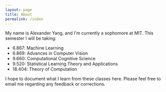 ```yaml
---
layout: page
title: About
permalink: /index
---
```


My name is Alexander Yang, and I'm currently a sophomore at MIT. This semester I will be taking:

<ul>
  <li>6.867: Machine Learning</li>
  <li>6.869: Advances in Computer Vision</li>
  <li>9.660: Computational Cognitive Science</li>
  <li>9.520: Statistical Learning Theory and Applications</li>
  <li>18.404: Theory of Computation</li>
</ul>

I hope to document what I learn from these classes here. Please feel free to email me regarding any feedback or corrections.

<!-- This is the base Jekyll theme. You can find out more info about customizing your Jekyll theme, as well as basic Jekyll usage documentation at [jekyllrb.com](https://jekyllrb.com/)

You can find the source code for the Jekyll new theme at:
{% include icon-github.html username="jekyll" %} /
[minima](https://github.com/jekyll/minima)

You can find the source code for Jekyll at
{% include icon-github.html username="jekyll" %} /
[jekyll](https://github.com/jekyll/jekyll)
 -->